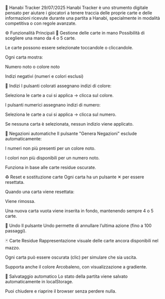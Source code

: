 🎴 Hanabi Tracker  29/07/2025
Hanabi Tracker è uno strumento digitale pensato per aiutare i giocatori a tenere traccia delle proprie carte e delle informazioni ricevute durante una partita a Hanabi, specialmente in modalità competitiva o con regole avanzate.

⚙️ Funzionalità Principali
🔢 Gestione delle carte in mano
Possibilità di scegliere una mano da 4 o 5 carte.

Le carte possono essere selezionate toccandole o cliccandole.

Ogni carta mostra:

Numero noto o colore noto

Indizi negativi (numeri e colori esclusi)

🎨 Indizi
I pulsanti colorati assegnano indizi di colore:

Seleziona le carte a cui si applica → clicca sul colore.

I pulsanti numerici assegnano indizi di numero:

Seleziona le carte a cui si applica → clicca sul numero.

Se nessuna carta è selezionata, nessun indizio viene applicato.

🚫 Negazioni automatiche
Il pulsante "Genera Negazioni" esclude automaticamente:

I numeri non più presenti per un colore noto.

I colori non più disponibili per un numero noto.

Funziona in base alle carte residue oscurate.

♻️ Reset e sostituzione carte
Ogni carta ha un pulsante ✕ per essere resettata.

Quando una carta viene resettata:

Viene rimossa.

Una nuova carta vuota viene inserita in fondo, mantenendo sempre 4 o 5 carte.

🧠 Undo
Il pulsante Undo permette di annullare l’ultima azione (fino a 100 passaggi).

🃏 Carte Residue
Rappresentazione visuale delle carte ancora disponibili nel mazzo.

Ogni carta può essere oscurata (clic) per simulare che sia uscita.

Supporta anche il colore Arcobaleno, con visualizzazione a gradiente.

💾 Salvataggio automatico
Lo stato della partita viene salvato automaticamente in localStorage.

Puoi chiudere e riaprire il browser senza perdere nulla.
